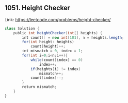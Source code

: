 ## 1051. Height Checker
Link: https://leetcode.com/problems/height-checker/

```java
class Solution {
    public int heightChecker(int[] heights) {
        int count[] = new int[101], n = heights.length;
        for(int height: heights)
            count[height]++;
        int mismatch = 0, index = 1;
        for(int i=0;i<n;i++){
            while(count[index] == 0)
                index++;
            if(heights[i] != index)
                mismatch++;
            count[index]--;
        }
        return mismatch;
    }
}
```
